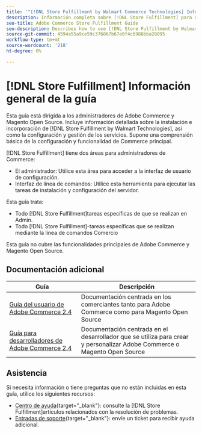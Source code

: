 ```yaml
---
title: '"[!DNL Store Fulfillment by Walmart Commerce Technologies] Información general de la guía"'
description: Información completa sobre [!DNL Store Fulfillment] para administradores de Adobe Commerce y Magento Open Source, incluida la instalación y la integración
seo-title: Adobe Commerce Store Fulfillment Guide
seo-description: Describes how to use [!DNL Store Fulfillment by Walmart Technologies] services with Adobe Commerce or Magento Open Source.
source-git-commit: 4594a55a9ce59c376067b67e0f4c6988bba28095
workflow-type: tm+mt
source-wordcount: '218'
ht-degree: 0%

---
```


# [!DNL Store Fulfillment] Información general de la guía

Esta guía está dirigida a los administradores de Adobe Commerce y Magento Open Source. Incluye información detallada sobre la instalación e incorporación de [!DNL Store Fulfillment by Walmart Technologies], así como la configuración y gestión de los servicios. Supone una comprensión básica de la configuración y funcionalidad de Commerce principal.

[!DNL Store Fulfillment] tiene dos áreas para administradores de Commerce:

* El administrador: Utilice esta área para acceder a la interfaz de usuario de configuración.
* Interfaz de línea de comandos: Utilice esta herramienta para ejecutar las tareas de instalación y configuración del servidor.

Esta guía trata:

* Todo [!DNL Store Fulfillment]tareas específicas de que se realizan en Admin.
* Todo [!DNL Store Fulfillment]-tareas específicas que se realizan mediante la línea de comandos Comercio

Esta guía no cubre las funcionalidades principales de Adobe Commerce y Magento Open Source.

## Documentación adicional

| Guía | Descripción |
|-----------------------------------------------------------------------|---------------------------------------------------------------------------------------------------|
| [Guía del usuario de Adobe Commerce 2.4](https://docs.magento.com/user-guide/) | Documentación centrada en los comerciantes tanto para Adobe Commerce como para Magento Open Source |
| [Guía para desarrolladores de Adobe Commerce 2.4](https://devdocs.magento.com/) | Documentación centrada en el desarrollador que se utiliza para crear y personalizar Adobe Commerce o Magento Open Source |

## Asistencia

Si necesita información o tiene preguntas que no están incluidas en esta guía, utilice los siguientes recursos:

* [Centro de ayuda](https://support.magento.com/hc/en-us){target=&quot;_blank&quot;}: consulte la [!DNL Store Fulfillment]artículos relacionados con la resolución de problemas.
* [Entradas de soporte](https://support.magento.com/hc/en-us/articles/360000913794#submit-ticket){target=&quot;_blank&quot;}: envíe un ticket para recibir ayuda adicional.
